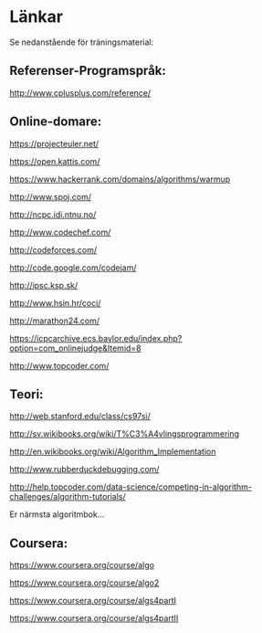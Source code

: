 Länkar
======
Se nedanstående för träningsmaterial:

Referenser-Programspråk:
------------------------
http://www.cplusplus.com/reference/

Online-domare:
--------------
https://projecteuler.net/

https://open.kattis.com/

https://www.hackerrank.com/domains/algorithms/warmup

http://www.spoj.com/

http://ncpc.idi.ntnu.no/

http://www.codechef.com/

http://codeforces.com/

http://code.google.com/codejam/ 

http://ipsc.ksp.sk/

http://www.hsin.hr/coci/

http://marathon24.com/

https://icpcarchive.ecs.baylor.edu/index.php?option=com_onlinejudge&Itemid=8

http://www.topcoder.com/

Teori:
------
http://web.stanford.edu/class/cs97si/

http://sv.wikibooks.org/wiki/T%C3%A4vlingsprogrammering

http://en.wikibooks.org/wiki/Algorithm_Implementation

http://www.rubberduckdebugging.com/

http://help.topcoder.com/data-science/competing-in-algorithm-challenges/algorithm-tutorials/

Er närmsta algoritmbok...

Coursera:
---------
https://www.coursera.org/course/algo

https://www.coursera.org/course/algo2

https://www.coursera.org/course/algs4partI

https://www.coursera.org/course/algs4partII
